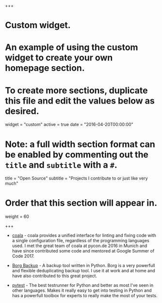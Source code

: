 +++
# Custom widget.
# An example of using the custom widget to create your own homepage section.
# To create more sections, duplicate this file and edit the values below as desired.
widget = "custom"
active = true
date = "2016-04-20T00:00:00"

# Note: a full width section format can be enabled by commenting out the `title` and `subtitle` with a `#`.
title = "Open Source"
subtitle = "Projects I contribute to or just like very much"

# Order that this section will appear in.
weight = 60

+++

* [coala](https://www.coala.io) - coala provides a unified interface for linting and fixing code with a single configuration file, regardless of the programming languages used. I met the great team of coala at pycon.de 2016 in Munich and have since contributed some code and mentored at Google Summer of Code 2017.

* [Borg Backup](https://www.borgbackup.org/) - A backup tool written in Python. Borg is a very powerfull and flexible deduplicating backup tool. I use it at work and at home and have also contributed to this great project.

* [pytest](https://www.pytest.org) - The best testrunner for Python and better as most I've seen in other languages. Makes it really easy to get into testing in Python and has a powerfull toolbox for experts to really make the most of your tests.
